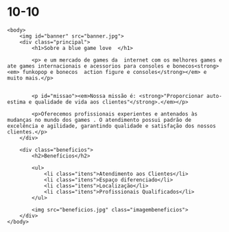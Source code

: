 # 10-10

<!DOCTYPE html>
<html lang="pt-br">
	<head>
		<meta charset="UTF-8">
		<title>bluegamelove</title>
		<link rel="stylesheet" href="style.css">
	</head>

	<body>
		<img id="banner" src="banner.jpg">
		<div class="principal">
			<h1>Sobre a blue game love  </h1>
	 
			<p> e um mercado de games da  internet com os melhores games e ate games internacionais e acessorios para consoles e bonecos<strong><em> funkopop e bonecos  action figure e consoles</strong></em> e muito mais.</p>


			<p id="missao"><em>Nossa missão é: <strong>"Proporcionar auto-estima e qualidade de vida aos clientes"</strong>.</em></p>

			<p>Oferecemos profissionais experientes e antenados às mudanças no mundo dos games . O atendimento possui padrão de excelência e agilidade, garantindo qualidade e satisfação dos nossos clientes.</p>
		</div>

		<div class="beneficios">
			<h2>Benefícios</h2>

			<ul>
				<li class="itens">Atendimento aos Clientes</li>
				<li class="itens">Espaço diferenciado</li>
				<li class="itens">Localização</li>
				<li class="itens">Profissionais Qualificados</li>
			</ul>

			<img src="beneficios.jpg" class="imagembeneficios">
		</div>
	</body>
</html>
